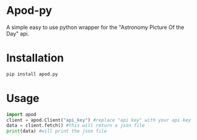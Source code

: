 # Apod-py
A simple easy to use python wrapper for the "Astronomy Picture Of the Day" api.

# Installation

```py
pip install apod.py
```

# Usage 

```py
import apod 
client = apod.Client("api_key") #replace "api key" with your api key
data = client.fetch() #this will return a json file
print(data) #will print the json file
```
